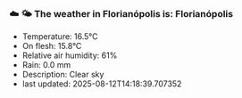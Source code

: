 ### ☁️ 🌤️  The weather in Florianópolis is: Florianópolis

- Temperature: 16.5°C
- On flesh: 15.8°C
- Relative air humidity: 61%
- Rain: 0.0 mm
- Description: Clear sky
- last updated: 2025-08-12T14:18:39.707352
